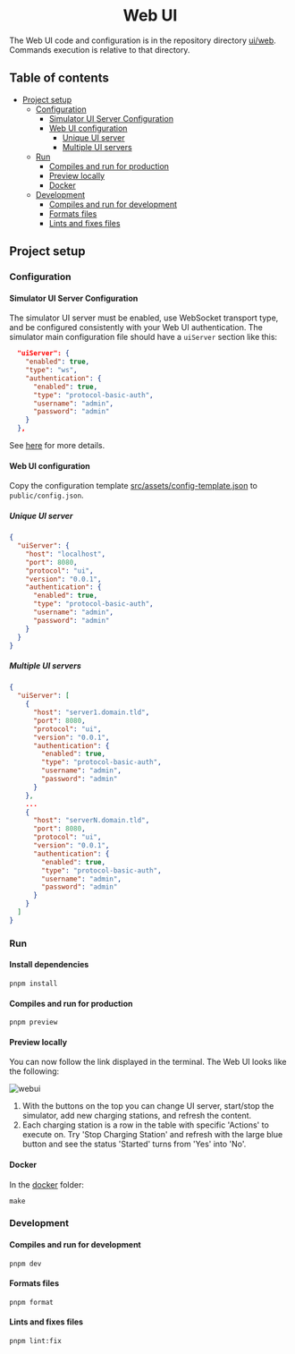 <div align="center">

# Web UI

</div>

The Web UI code and configuration is in the repository directory [ui/web](./../../ui/web/). Commands execution is relative to that directory.

## Table of contents

- [Project setup](#project-setup)
  - [Configuration](#configuration)
    - [Simulator UI Server Configuration](#simulator-ui-server-configuration)
    - [Web UI configuration](#web-ui-configuration)
      - [Unique UI server](#unique-ui-server)
      - [Multiple UI servers](#multiple-ui-servers)
  - [Run](#run)
    - [Compiles and run for production](#compiles-and-run-for-production)
    - [Preview locally](#preview-locally)
    - [Docker](#docker)
  - [Development](#development)
    - [Compiles and run for development](#compiles-and-run-for-development)
    - [Formats files](#formats-files)
    - [Lints and fixes files](#lints-and-fixes-files)

## Project setup

### Configuration

#### Simulator UI Server Configuration

The simulator UI server must be enabled, use WebSocket transport type, and be configured consistently with your Web UI authentication. The simulator main configuration file should have a `uiServer` section like this:

```json
  "uiServer": {
    "enabled": true,
    "type": "ws",
    "authentication": {
      "enabled": true,
      "type": "protocol-basic-auth",
      "username": "admin",
      "password": "admin"
    }
  },
```

See [here](./../../README.md#charging-stations-simulator-configuration) for more details.

#### Web UI configuration

Copy the configuration template [src/assets/config-template.json](./src/assets/config-template.json) to `public/config.json`.

##### Unique UI server

```json
{
  "uiServer": {
    "host": "localhost",
    "port": 8080,
    "protocol": "ui",
    "version": "0.0.1",
    "authentication": {
      "enabled": true,
      "type": "protocol-basic-auth",
      "username": "admin",
      "password": "admin"
    }
  }
}
```

##### Multiple UI servers

```json
{
  "uiServer": [
    {
      "host": "server1.domain.tld",
      "port": 8080,
      "protocol": "ui",
      "version": "0.0.1",
      "authentication": {
        "enabled": true,
        "type": "protocol-basic-auth",
        "username": "admin",
        "password": "admin"
      }
    },
    ...
    {
      "host": "serverN.domain.tld",
      "port": 8080,
      "protocol": "ui",
      "version": "0.0.1",
      "authentication": {
        "enabled": true,
        "type": "protocol-basic-auth",
        "username": "admin",
        "password": "admin"
      }
    }
  ]
}
```

### Run

#### Install dependencies

```shell
pnpm install
```

#### Compiles and run for production

```shell
pnpm preview
```

#### Preview locally

You can now follow the link displayed in the terminal. The Web UI looks like the following:

![webui](./src/assets/webui.png)

1. With the buttons on the top you can change UI server, start/stop the simulator, add new charging stations, and refresh the content.
2. Each charging station is a row in the table with specific 'Actions' to execute on. Try 'Stop Charging Station' and refresh with the large blue button and see the status 'Started' turns from 'Yes' into 'No'.

#### Docker

In the [docker](./docker) folder:

```shell
make
```

### Development

#### Compiles and run for development

```shell
pnpm dev
```

#### Formats files

```shell
pnpm format
```

#### Lints and fixes files

```shell
pnpm lint:fix
```
